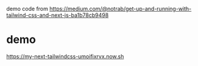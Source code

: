 demo code from https://medium.com/@notrab/get-up-and-running-with-tailwind-css-and-next-js-ba1b78cb9498

# demo
https://my-next-tailwindcss-umoifixrvx.now.sh
